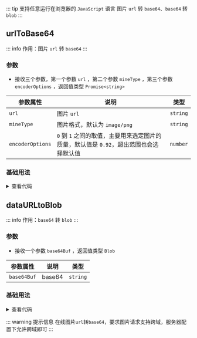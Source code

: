 <script setup>
import { useAddNumInOutlineLabel } from '../../.vitepress/utils/createElement.ts'
useAddNumInOutlineLabel(2)

import urlToBase64 from './urlToBase64.vue'
import dataURLtoBlob from './dataURLtoBlob.vue'
</script>

<!-- # 图片 url 转 base64、base64 转 blob -->

::: tip 支持任意运行在浏览器的 `JavaScript` 语言
图片 `url` 转 `base64`、`base64` 转 `blob`
:::

<!-- <description-popover :num="2" /> -->

## urlToBase64

::: info 作用：图片 `url` 转 `base64`
:::

<!-- <description :isShowIcon="false" description="图片url转base64" /> -->

### 参数

- 接收三个参数，第一个参数 `url` ，第二个参数 `mineType` ，第三个参数 `encoderOptions` ，返回值类型 `Promise<string>`

| **参数属性**     | **说明**                                                                               | **类型** |
| ---------------- | -------------------------------------------------------------------------------------- | -------- |
| `url`            | 图片 `url`                                                                             | `string` |
| `mineType`       | 图片格式，默认为 `image/png`                                                           | `string` |
| `encoderOptions` | `0` 到 `1` 之间的取值，主要用来选定图片的质量，默认值是 `0.92`，超出范围也会选择默认值 | `number` |

### 基础用法

<urlToBase64 />

<details>

<summary>查看代码</summary>

<<< @/utils/base64Conver/urlToBase64.vue

</details>

## dataURLtoBlob

::: info 作用：`base64` 转 `blob`
:::

<!-- <description :isShowIcon="false" description="base64转blob" /> -->

### 参数

- 接收一个参数 `base64Buf` ，返回值类型 `Blob`

| **参数属性** | **说明** | **类型** |
| ------------ | -------- | -------- |
| `base64Buf`  | base64   | `string` |

### 基础用法

<ClientOnly>
  <dataURLtoBlob />
</ClientOnly>

<details>

<summary>查看代码</summary>

<<< @/utils/base64Conver/dataURLtoBlob.vue

</details>

::: warning 提示信息
在线图片`url`转`base64`，要求图片请求支持跨域，服务器配置下允许跨域即可
:::
